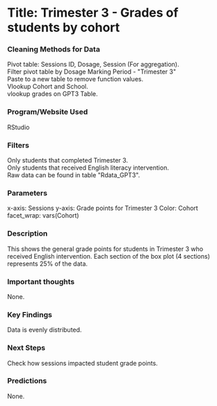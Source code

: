 # Title: Trimester 3 - Grades of students by cohort

### Cleaning Methods for Data

Pivot table: Sessions ID, Dosage, Session (For aggregation).  
Filter pivot table by Dosage Marking Period - "Trimester 3"  
Paste to a new table to remove function values.  
Vlookup Cohort and School.  
vlookup grades on GPT3 Table. 

### Program/Website Used

RStudio

### Filters

Only students that completed Trimester 3.  
Only students that received English literacy intervention.  
Raw data can be found in table "Rdata_GPT3".

### Parameters

x-axis: Sessions
y-axis: Grade points for Trimester 3
Color: Cohort
facet_wrap: vars(Cohort)

### Description

This shows the general grade points for students in Trimester 3 who received English intervention. Each section of the box plot (4 sections) represents 25% of the data.

### Important thoughts

None.

### Key Findings

Data is evenly distributed.

### Next Steps

Check how sessions impacted student grade points.

### Predictions

None.